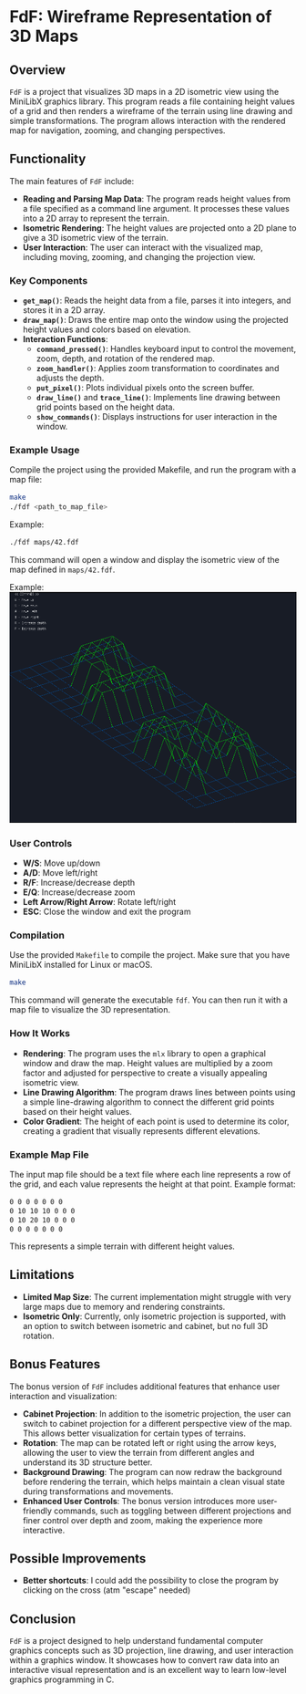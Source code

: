 # FdF: Wireframe Representation of 3D Maps

## Overview

`FdF` is a project that visualizes 3D maps in a 2D isometric view using the MiniLibX graphics library. This program reads a file containing height values of a grid and then renders a wireframe of the terrain using line drawing and simple transformations. The program allows interaction with the rendered map for navigation, zooming, and changing perspectives.

## Functionality

The main features of `FdF` include:
- **Reading and Parsing Map Data**: The program reads height values from a file specified as a command line argument. It processes these values into a 2D array to represent the terrain.
- **Isometric Rendering**: The height values are projected onto a 2D plane to give a 3D isometric view of the terrain.
- **User Interaction**: The user can interact with the visualized map, including moving, zooming, and changing the projection view.

### Key Components

- **`get_map()`**: Reads the height data from a file, parses it into integers, and stores it in a 2D array.
- **`draw_map()`**: Draws the entire map onto the window using the projected height values and colors based on elevation.
- **Interaction Functions**:
  - **`command_pressed()`**: Handles keyboard input to control the movement, zoom, depth, and rotation of the rendered map.
  - **`zoom_handler()`**: Applies zoom transformation to coordinates and adjusts the depth.
  - **`put_pixel()`**: Plots individual pixels onto the screen buffer.
  - **`draw_line()`** and **`trace_line()`**: Implements line drawing between grid points based on the height data.
  - **`show_commands()`**: Displays instructions for user interaction in the window.

### Example Usage

Compile the project using the provided Makefile, and run the program with a map file:

```sh
make
./fdf <path_to_map_file>
```

Example:

```sh
./fdf maps/42.fdf
```

This command will open a window and display the isometric view of the map defined in `maps/42.fdf`.

Example: 
![Example with 42 map](./assets/example_fdf.png)

### User Controls

- **W/S**: Move up/down
- **A/D**: Move left/right
- **R/F**: Increase/decrease depth
- **E/Q**: Increase/decrease zoom
- **Left Arrow/Right Arrow**: Rotate left/right
- **ESC**: Close the window and exit the program

### Compilation

Use the provided `Makefile` to compile the project. Make sure that you have MiniLibX installed for Linux or macOS.

```sh
make
```

This command will generate the executable `fdf`. You can then run it with a map file to visualize the 3D representation.

### How It Works

- **Rendering**: The program uses the `mlx` library to open a graphical window and draw the map. Height values are multiplied by a zoom factor and adjusted for perspective to create a visually appealing isometric view.
- **Line Drawing Algorithm**: The program draws lines between points using a simple line-drawing algorithm to connect the different grid points based on their height values.
- **Color Gradient**: The height of each point is used to determine its color, creating a gradient that visually represents different elevations.

### Example Map File

The input map file should be a text file where each line represents a row of the grid, and each value represents the height at that point. Example format:

```
0 0 0 0 0 0 0
0 10 10 10 0 0 0
0 10 20 10 0 0 0
0 0 0 0 0 0 0
```

This represents a simple terrain with different height values.

## Limitations

- **Limited Map Size**: The current implementation might struggle with very large maps due to memory and rendering constraints.
- **Isometric Only**: Currently, only isometric projection is supported, with an option to switch between isometric and cabinet, but no full 3D rotation.

## Bonus Features

The bonus version of `FdF` includes additional features that enhance user interaction and visualization:
- **Cabinet Projection**: In addition to the isometric projection, the user can switch to cabinet projection for a different perspective view of the map. This allows better visualization for certain types of terrains.
- **Rotation**: The map can be rotated left or right using the arrow keys, allowing the user to view the terrain from different angles and understand its 3D structure better.
- **Background Drawing**: The program can now redraw the background before rendering the terrain, which helps maintain a clean visual state during transformations and movements.
- **Enhanced User Controls**: The bonus version introduces more user-friendly commands, such as toggling between different projections and finer control over depth and zoom, making the experience more interactive.

## Possible Improvements

- **Better shortcuts**: I could add the possibility to close the program by clicking on the cross (atm "escape" needed)

## Conclusion

`FdF` is a project designed to help understand fundamental computer graphics concepts such as 3D projection, line drawing, and user interaction within a graphics window. It showcases how to convert raw data into an interactive visual representation and is an excellent way to learn low-level graphics programming in C.


